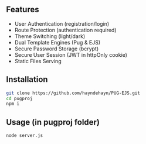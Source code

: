 ## Features

- User Authentication (registration/login)
- Route Protection (authentication required)
- Theme Switching (light/dark)
- Dual Template Engines (Pug & EJS)
- Secure Password Storage (bcrypt)
- Secure User Session (JWT in httpOnly cookie)
- Static Files Serving

## Installation
```bash
git clone https://github.com/hayndehayn/PUG-EJS.git
cd pugproj
npm i
```

## Usage (in pugproj folder)
```bash
node server.js
```
